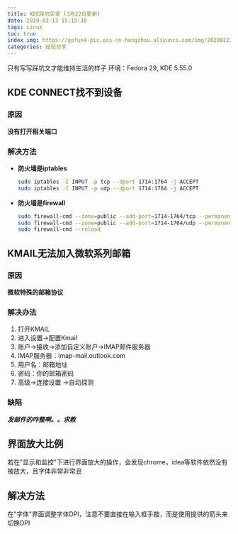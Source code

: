 ```yaml
---
title: KDE踩坑实录 [3月22日更新]
date: 2019-03-13 15:15:30
tags: Linux
toc: true
index_img: https://gofun4-pic.oss-cn-hangzhou.aliyuncs.com/img/20200223144945.png
categories: 经验分享
---
```


只有写写踩坑文才能维持生活的样子
环境：Fedora 29,  KDE 5.55.0


## KDE CONNECT找不到设备

### 原因

**没有打开相关端口**

### 解决方法

- **防火墙是iptables**

  ```bash
  sudo iptables -I INPUT -p tcp --dport 1714:1764 -j ACCEPT
  sudo iptables -I INPUT -p udp --dport 1714:1764 -j ACCEPT
  ```

- **防火墙是firewall**

  ```bash
  sudo firewall-cmd --zone=public --add-port=1714-1764/tcp --permanent
  sudo firewall-cmd --zone=public --add-port=1714-1764/udp --permanent
  sudo firewall-cmd --reload
  ```

<!-- more -->

## KMAIL无法加入微软系列邮箱

### 原因

**微软特殊的邮箱协议**

### 解决办法

1. 打开KMAIL
2. 进入设置->配置Kmail
3. 账户->接收->添加自定义账户->IMAP邮件服务器
4. IMAP服务器：imap-mail.outlook.com
5. 用户名：邮箱地址
6. 密码：你的邮箱密码
7. 高级->连接设置 ->自动探测

### 缺陷

***发邮件的咋整啊。。求教***

## 界面放大比例

若在"显示和监控"下进行界面放大的操作，会发现chrome，idea等软件依然没有被放大，且字体非常非常丑

## 解决方法
在"字体"界面调整字体DPI，注意不要直接在输入框手敲，而是使用提供的箭头来切换DPI

